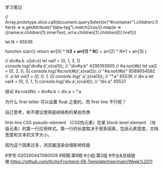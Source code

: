 学习笔记


// 
Array.prototype.slice.call(document.querySelector("#container").children).filter(e => e.getAttribute("data-tag").match(/css/)).map(e => ({name:e.children[1].innerText, url:e.children[1].children[0].href}))


let N = 65536

function s(arr){
	return arr[0] * N**3 + arr[1] * N**2 + arr[2] * N*1 + arr[3]
}

// div#a.b .c[id=x]
let val1 = [0, 1, 3, 1]  
console.log('div#a.b',s(val1)); // "div#a.b" 4295163905
// #a:not(#b) 
let val2 = [0, 2, 0, 0] 
console.log('#a:not(#b)',s(val2)); // "#a:not(#b)" 8589934592
// *.a 
let val3 = [0, 0, 1, 0] 
console.log('*.a',s(val3));  // "*.a" 65536
// div.a 
let val4 = [0, 0, 1, 1] 
console.log('div.a',s(val4));  // "div.a" 65537

结论
#a:not(#b) > div#a.b > div.a > *.a


为什么 first-letter 可以设置 float 之类的，而 first-line 不行呢？

自己思考，和不建议使用是树结构的某些伪类

first-line
 CSS pseudo-element （CSS伪元素）在某 block-level element （块级元素）的第一行应用样式。第一行的长度取决于很多因素，包括元素宽度，文档宽度和文本的文字大小。
 
 因为这个因素过多，浏览器渲染会很影响性能
 
 
 #学号:G20200447080028
 #班期:第8期
 #小组:第2组
 #作业&总结链接:https://github.com/Kcite/Frontend-08-Template/tree/main/Week%2011
